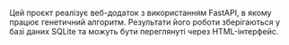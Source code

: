 Цей проєкт реалізує веб-додаток з використанням FastAPI, в якому працює генетичний алгоритм. 
Результати його роботи зберігаються у базі даних SQLite та можуть бути переглянуті через HTML-інтерфейс.
